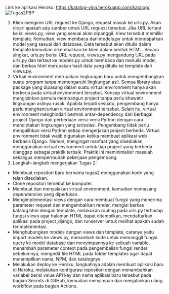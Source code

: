 Link ke aplikasi Heroku: https://katalog-vina.herokuapp.com/katalog/
![Tugas2PBP](https://user-images.githubusercontent.com/112617861/190300621-eb7b1abb-b8a2-46a3-97e8-669125a0b168.png)
1.	Klien mengirim URL request ke Django, request masuk ke urls.py. Akan dicari apakah ada sumber untuk URL request tersebut. Jika URL tertaut ke isi views.py, view yang sesuai akan dipanggil. View tersebut memiliki template. Kemudian, view membaca dari models.py untuk mendapatkan model yang sesuai dari database. Data tersebut akan ditulis dalam template kemudian dikembalikan ke klien dalam bentuk HTML. Secara singkat, urls.py berisi URL request, views.py mengandung URL pada urls.py dan tertaut ke models.py untuk membaca dan menulis model, dan berkas html merupakan hasil data yang ditulis ke template dari views.py.
2.	Virtual environment merupakan lingkungan baru untuk mengembangkan suatu program tanpa memengaruhi lingkungan asli. Semua library atau package yang dipasang dalam suatu virtual environment hanya akan berkerja pada virtual environment tersebut. Konsep virtual environment mengizinkan pemula membangun project tanpa perlu khawatir lingkungan aslinya rusak. Apabila terjadi sesuatu, pengembang hanya perlu menghancurkan virtual environment tersebut. Selain itu, virtual environment menghindari bentrok antar-dependency dari berbagai project Django dan perbedaan versi-versi Python dengan cara menciptakan lingkungan yang terisolasi. Pengembang tidak perlu mengalihkan versi Python setiap mengerjakan project berbeda.
Virtual environment tidak wajib digunakan ketika membuat aplikasi web berbasis Django. Namun, mengingat manfaat yang disediakan, menggunakan virtual environment untuk tiap project yang berbeda dianggap sebagai praktik terbaik. Praktik ini meminimalisir masalah sekaligus mempermudah pekerjaan pengembang.
3.	Langkah-langkah mengerjakan Tugas 2:
-	Membuat repositori baru bernama tugas2 menggunakan kode yang telah disediakan.
-	Clone repositori tersebut ke komputer.
-	Membuat dan menyalakan virtual environment, kemudian memasang dependencies yang diperlukan.
-	Mengimplementasi views dengan cara membuat fungsi yang menerima parameter request dan mengembalikan render, mengisi berkas katalog.html dengan template, melakukan routing pada urls.py terhadap fungsi views agar halaman HTML dapat ditampilkan, mendaftarkan aplikasi pada project_django, dan runserver untuk melihat apakah sudah terimplementasi.
-	Menghubungkan models dengan views dan template, caranya yaitu import models ke views.py, menambah kode untuk memanggil fungsi query ke model database dan menyimpannya ke sebuah variable, menambah parameter context pada pengembalian fungsi render sebelumnya, mengedit file HTML pada folder templates agar dapat menampilkan nama, NPM, dan katalognya.
-	Melakukan deploy ke Heroku, langkahnya adalah membuat aplikasi baru di Heroku, melakukan konfigurasi repositori dengan menambahkan variabel berisi value API key dan nama aplikasi baru tersebut pada bagian Secrets di GitHub, kemudian menyimpan dan menjalankan ulang workflow pada bagian Actions.

